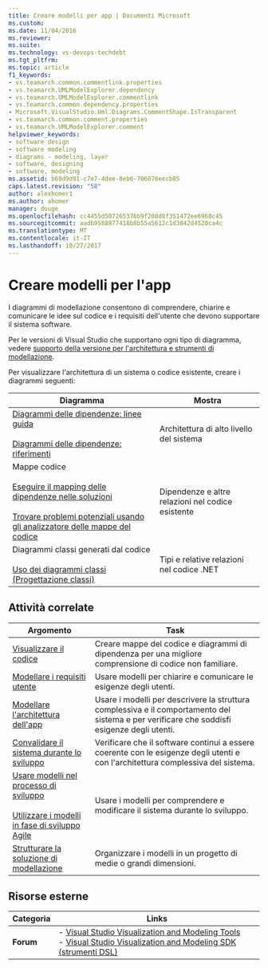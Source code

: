 ```yaml
---
title: Creare modelli per app | Documenti Microsoft
ms.custom: 
ms.date: 11/04/2016
ms.reviewer: 
ms.suite: 
ms.technology: vs-devops-techdebt
ms.tgt_pltfrm: 
ms.topic: article
f1_keywords:
- vs.teamarch.common.commentlink.properties
- vs.teamarch.UMLModelExplorer.dependency
- vs.teamarch.UMLModelExplorer.commentlink
- vs.teamarch.common.dependency.properties
- Microsoft.VisualStudio.Uml.Diagrams.CommentShape.IsTransparent
- vs.teamarch.common.comment.properties
- vs.teamarch.UMLModelExplorer.comment
helpviewer_keywords:
- software design
- software modeling
- diagrams - modeling, layer
- software, designing
- software, modeling
ms.assetid: b69d9d91-c7e7-4dee-8eb6-706076eecb85
caps.latest.revision: "58"
author: alexhomer1
ms.author: ahomer
manager: douge
ms.openlocfilehash: cc4455d507265376b9f208d8f351472ee6968c45
ms.sourcegitcommit: aadb9588877418b8b55a5612c1d3842d4520ca4c
ms.translationtype: MT
ms.contentlocale: it-IT
ms.lasthandoff: 10/27/2017
---
```

# <a name="create-models-for-your-app"></a>Creare modelli per l'app
I diagrammi di modellazione consentono di comprendere, chiarire e comunicare le idee sul codice e i requisiti dell'utente che devono supportare il sistema software.
  
 Per le versioni di Visual Studio che supportano ogni tipo di diagramma, vedere [supporto della versione per l'architettura e strumenti di modellazione](../modeling/what-s-new-for-design-in-visual-studio.md#VersionSupport).  
  
 Per visualizzare l'architettura di un sistema o codice esistente, creare i diagrammi seguenti:  
  
|**Diagramma**|**Mostra**|  
|-----------------|---------------|  
|[Diagrammi delle dipendenze: linee guida](../modeling/layer-diagrams-guidelines.md)<br /><br /> [Diagrammi delle dipendenze: riferimenti](../modeling/layer-diagrams-reference.md)|Architettura di alto livello del sistema|  
|Mappe codice<br /><br /> [Eseguire il mapping delle dipendenze nelle soluzioni](../modeling/map-dependencies-across-your-solutions.md)<br /><br /> [Trovare problemi potenziali usando gli analizzatore delle mappe del codice](../modeling/find-potential-problems-using-code-map-analyzers.md)|Dipendenze e altre relazioni nel codice esistente|  
|Diagrammi classi generati dal codice<br /><br /> [Uso dei diagrammi classi (Progettazione classi)](../ide/working-with-class-diagrams-class-designer.md)|Tipi e relative relazioni nel codice .NET|  
  
## <a name="related-tasks"></a>Attività correlate  
  
|**Argomento**|**Task**|  
|---------------|--------------|  
|[Visualizzare il codice](../modeling/visualize-code.md)|Creare mappe del codice e diagrammi di dipendenza per una migliore comprensione di codice non familiare.|  
|[Modellare i requisiti utente](../modeling/model-user-requirements.md)|Usare modelli per chiarire e comunicare le esigenze degli utenti.|  
|[Modellare l'architettura dell'app](../modeling/model-your-app-s-architecture.md)|Usare i modelli per descrivere la struttura complessiva e il comportamento del sistema e per verificare che soddisfi esigenze degli utenti.|  
|[Convalidare il sistema durante lo sviluppo](../modeling/validate-your-system-during-development.md)|Verificare che il software continui a essere coerente con le esigenze degli utenti e con l'architettura complessiva del sistema.|  
|[Usare modelli nel processo di sviluppo](../modeling/use-models-in-your-development-process.md)<br /><br /> [Utilizzare i modelli in fase di sviluppo Agile](http://msdn.microsoft.com/en-us/592ac27c-3d3e-454a-9c38-b76658ed137f)|Usare i modelli per comprendere e modificare il sistema durante lo sviluppo.|  
|[Strutturare la soluzione di modellazione](../modeling/structure-your-modeling-solution.md)|Organizzare i modelli in un progetto di medie o grandi dimensioni.|  
  
## <a name="external-resources"></a>Risorse esterne  
  
|**Categoria**|**Links**|  
|------------------|---------------|  
|**Forum**|-   [Visual Studio Visualization and Modeling Tools](http://go.microsoft.com/fwlink/?LinkId=184720)<br />-   [Visual Studio Visualization and Modeling SDK (strumenti DSL)](http://go.microsoft.com/fwlink/?LinkId=184721)|
